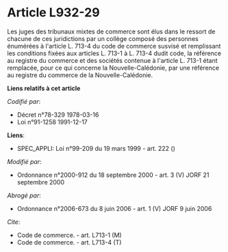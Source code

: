 # Article L932-29

Les juges des tribunaux mixtes de commerce sont élus dans le ressort de chacune de ces juridictions par un collège composé
des personnes énumérées à l'article L. 713-4 du code de commerce susvisé et remplissant les conditions fixées aux articles L.
713-1 à L. 713-4 dudit code, la référence au registre du commerce et des sociétés contenue à l'article L. 713-1 étant
remplacée, pour ce qui concerne la Nouvelle-Calédonie, par une référence au registre du commerce de la Nouvelle-Calédonie.

**Liens relatifs à cet article**

_Codifié par_:

  - Décret n°78-329 1978-03-16
  - Loi n°91-1258 1991-12-17

**Liens**:

  - SPEC_APPLI: Loi n°99-209 du 19 mars 1999 - art. 222 ()

_Modifié par_:

  - Ordonnance n°2000-912 du 18 septembre 2000 - art. 3 (V) JORF 21 septembre 2000

_Abrogé par_:

  - Ordonnance n°2006-673 du 8 juin 2006 - art. 1 (V) JORF 9 juin 2006

_Cite_:

  - Code de commerce. - art. L713-1 (M)
  - Code de commerce. - art. L713-4 (T)
